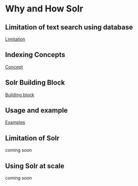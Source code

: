 # Why and How Solr


## Limitation of text search using database 
[Limitation](wiki/limitation.md)

## Indexing Concepts
[Concept](wiki/indexing-concept.md)

## Solr Building Block
[Building block](wiki/building-block.md)

## Usage and example
[Examples](wiki/example.md)

## Limitation of Solr
coming soon
 
## Using Solr at scale 
coming soon
